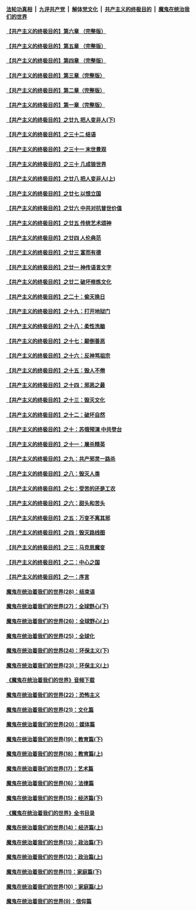 ####  [法轮功真相](../../../../basic/blob/master/README.md?t=09051413) &nbsp;|&nbsp; [九评共产党](../../../../9ping.md/blob/master/README.md?t=09051413) &nbsp;|&nbsp; [解体党文化](../../../../jtdwh.md/blob/master/README.md?t=09051413)  &nbsp;|&nbsp; [共产主义的终极目的](../../../../gczydzjmd.md/blob/master/README.md?t=09051413) &nbsp;|&nbsp; [魔鬼在统治我们的世界](../../../../mgztzwmdsj.md/blob/master/README.md?t=09051413) 

#### [【共产主义的终极目的】第六章 （完整版）](../pages/nsc422/n11428913.md?t=09051413) 

#### [【共产主义的终极目的】第五章 （完整版）](../pages/nsc422/n11428912.md?t=09051413) 

#### [【共产主义的终极目的】第四章 （完整版）](../pages/nsc422/n11428907.md?t=09051413) 

#### [【共产主义的终极目的】第三章（完整版）](../pages/nsc422/n11428848.md?t=09051413) 

#### [【共产主义的终极目的】第二章（完整版）](../pages/nsc422/n11428831.md?t=09051413) 

#### [【共产主义的终极目的】第一章（完整版）](../pages/nsc422/n11417651.md?t=09051413) 

#### [【共产主义的终极目的】之廿九 把人变非人(下)](../pages/nsc422/n11344140.md?t=09051413) 

#### [【共产主义的终极目的】之三十二 结语](../pages/nsc422/n11360535.md?t=09051413) 

#### [【共产主义的终极目的】之三十一 末世景观](../pages/nsc422/n11351129.md?t=09051413) 

#### [【共产主义的终极目的】之三十 几成狼世界](../pages/nsc422/n11348280.md?t=09051413) 

#### [【共产主义的终极目的】之廿八 把人变非人(上)](../pages/nsc422/n11340492.md?t=09051413) 

#### [【共产主义的终极目的】之廿七 以恨立国](../pages/nsc422/n11336944.md?t=09051413) 

#### [【共产主义的终极目的】之廿六 中共对抗普世价值](../pages/nsc422/n11324785.md?t=09051413) 

#### [【共产主义的终极目的】之廿五 传统艺术颂神](../pages/nsc422/n11296396.md?t=09051413) 

#### [【共产主义的终极目的】之廿四 人伦典范](../pages/nsc422/n11296397.md?t=09051413) 

#### [【共产主义的终极目的】之廿三 富而有德](../pages/nsc422/n11283598.md?t=09051413) 

#### [【共产主义的终极目的】之廿一 神传语言文字](../pages/nsc422/n11263265.md?t=09051413) 

#### [【共产主义的终极目的】之廿二 破坏修炼文化](../pages/nsc422/n11245728.md?t=09051413) 

#### [【共产主义的终极目的】之二十：偷天换日](../pages/nsc422/n11238846.md?t=09051413) 

#### [【共产主义的终极目的】之十九：打开地狱门](../pages/nsc422/n11206376.md?t=09051413) 

#### [【共产主义的终极目的】之十八：柔性洗脑](../pages/nsc422/n11199994.md?t=09051413) 

#### [【共产主义的终极目的】之十七：颠倒善恶](../pages/nsc422/n11179782.md?t=09051413) 

#### [【共产主义的终极目的】之十六：反神骂祖宗](../pages/nsc422/n11166798.md?t=09051413) 

#### [【共产主义的终极目的】之十五：毁人不倦](../pages/nsc422/n11166792.md?t=09051413) 

#### [【共产主义的终极目的】之十四：邪恶之最](../pages/nsc422/n11150249.md?t=09051413) 

#### [【共产主义的终极目的】之十三：毁灭文化](../pages/nsc422/n11135227.md?t=09051413) 

#### [【共产主义的终极目的】之十二：破坏自然](../pages/nsc422/n11135214.md?t=09051413) 

#### [【共产主义的终极目的】之十：苏俄预演 中共登台](../pages/nsc422/n11118424.md?t=09051413) 

#### [【共产主义的终极目的】之十一：屠杀精英](../pages/nsc422/n11118442.md?t=09051413) 

#### [【共产主义的终极目的】之九：共产邪灵一路杀](../pages/nsc422/n11114139.md?t=09051413) 

#### [【共产主义的终极目的】之八：毁灭人类](../pages/nsc422/n11108503.md?t=09051413) 

#### [【共产主义的终极目的】之七：受苦的还是工农](../pages/nsc422/n11101809.md?t=09051413) 

#### [【共产主义的终极目的】之六：甜头和苦头](../pages/nsc422/n11096971.md?t=09051413) 

#### [【共产主义的终极目的】之五：万变不离其邪](../pages/nsc422/n11091285.md?t=09051413) 

#### [【共产主义的终极目的】之四：毁灭路线图](../pages/nsc422/n11086284.md?t=09051413) 

#### [【共产主义的终极目的】之三：马克思魔变](../pages/nsc422/n11061941.md?t=09051413) 

#### [【共产主义的终极目的】之二：中心之国](../pages/nsc422/n11047728.md?t=09051413) 

#### [【共产主义的终极目的】之一：序言](../pages/nsc422/n11086077.md?t=09051413) 

#### [魔鬼在统治着我们的世界(28)：结束语](../pages/nsc422/n10936246.md?t=09051413) 

#### [魔鬼在统治着我们的世界(27)：全球野心(下)](../pages/nsc422/n10928319.md?t=09051413) 

#### [魔鬼在统治着我们的世界(26)：全球野心(上)](../pages/nsc422/n10900318.md?t=09051413) 

#### [魔鬼在统治着我们的世界(25)：全球化](../pages/nsc422/n10788205.md?t=09051413) 

#### [魔鬼在统治着我们的世界(24)：环保主义(下)](../pages/nsc422/n10695307.md?t=09051413) 

#### [魔鬼在统治着我们的世界(23)：环保主义(上)](../pages/nsc422/n10688613.md?t=09051413) 

#### [《魔鬼在统治着我们的世界》音频下载](../pages/nsc422/n10635553.md?t=09051413) 

#### [魔鬼在统治着我们的世界(22)：恐怖主义](../pages/nsc422/n10614727.md?t=09051413) 

#### [魔鬼在统治着我们的世界(21)：文化篇](../pages/nsc422/n10597706.md?t=09051413) 

#### [魔鬼在统治着我们的世界(20)：媒体篇](../pages/nsc422/n10586579.md?t=09051413) 

#### [魔鬼在统治着我们的世界(19)：教育篇(下)](../pages/nsc422/n10564808.md?t=09051413) 

#### [魔鬼在统治着我们的世界(18)：教育篇(上)](../pages/nsc422/n10526970.md?t=09051413) 

#### [魔鬼在统治着我们的世界(17)：艺术篇](../pages/nsc422/n10499093.md?t=09051413) 

#### [魔鬼在统治着我们的世界(16)：法律篇](../pages/nsc422/n10485969.md?t=09051413) 

#### [魔鬼在统治着我们的世界(15)：经济篇(下)](../pages/nsc422/n10469975.md?t=09051413) 

#### [《魔鬼在统治着我们的世界》全书目录](../pages/nsc422/n10464261.md?t=09051413) 

#### [魔鬼在统治着我们的世界(14)：经济篇(上)](../pages/nsc422/n10457370.md?t=09051413) 

#### [魔鬼在统治着我们的世界(13)：政治篇(下)](../pages/nsc422/n10448270.md?t=09051413) 

#### [魔鬼在统治着我们的世界(12)：政治篇(上)](../pages/nsc422/n10444576.md?t=09051413) 

#### [魔鬼在统治着我们的世界(11)：家庭篇(下)](../pages/nsc422/n10440961.md?t=09051413) 

#### [魔鬼在统治着我们的世界(10)：家庭篇(上)](../pages/nsc422/n10435448.md?t=09051413) 

#### [魔鬼在统治着我们的世界(9)：信仰篇](../pages/nsc422/n10432159.md?t=09051413) 

